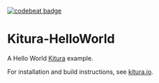 [![codebeat badge](https://codebeat.co/badges/5d31f50c-b95f-4fc7-9088-bd6c667ae90b)](https://codebeat.co/projects/github-com-vadimeisenbergibm-kitura-helloworld-master)

# Kitura-HelloWorld

A Hello World [Kitura](http://kitura.io) example.

For installation and build instructions, see [kitura.io](http://kitura.io).

